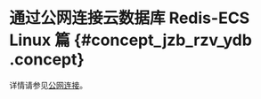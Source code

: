 # 通过公网连接云数据库 Redis-ECS Linux 篇 {#concept_jzb_rzv_ydb .concept}

详情请参见[公网连接](../cn.zh-CN/快速入门/连接实例/公网连接.md#)。

